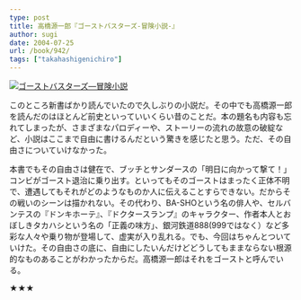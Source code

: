 ```yaml
---
type: post
title: 高橋源一郎『ゴーストバスターズ-冒険小説-』
author: sugi
date: 2004-07-25
url: /book/942/
tags: ["takahashigenichiro"]
---
```

<a href="http://www.amazon.co.jp/exec/obidos/ASIN/4062730200/chezsugi-22/ref=nosim/" onclick="_gaq.push(['_trackEvent', 'outbound-article', 'http://www.amazon.co.jp/exec/obidos/ASIN/4062730200/chezsugi-22/ref=nosim/', '']);" name="amazletlink" target="_blank"><img src="http://i1.wp.com/ec2.images-amazon.com/images/I/51X7FQX0PBL.SL160.jpg?w=660" alt="ゴーストバスターズ―冒険小説" class="alignleft" data-recalc-dims="1" /></a>

このところ新書ばかり読んでいたので久しぶりの小説だ。その中でも高橋源一郎を読んだのはほとんど前史といっていいくらい昔のことだ。本の題名も内容も忘れてしまったが、さまざまなパロディーや、ストーリーの流れの故意の破綻など、小説はここまで自由に書けるんだという驚きを感じたと思う。ただ、その自由さについていけなかった。

本書でもその自由さは健在で、ブッチとサンダースの「明日に向かって撃て！」コンビがゴースト退治に乗り出す。といってもそのゴーストはまったく正体不明で、遭遇してもそれがどのようなものか人に伝えることすらできない。だからその戦いのシーンは描かれない。その代わり、BA-SHOという名の俳人や、セルバンテスの『ドンキホーテ』、『ドクタースランプ』のキャラクター、作者本人とおぼしきタカハシという名の「正義の味方」、銀河鉄道888(999ではなく）など多彩な人々や乗り物が登場して、虚実が入り乱れる。でも、今回はちゃんとついていけた。その自由さの底に、自由にしたいんだけどどうしてもままならない根源的なものあることがわかったからだ。高橋源一郎はそれをゴーストと呼んでいる。

★★★

